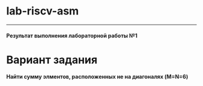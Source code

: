 # lab-riscv-asm
***
#### Результат выполнения лабораторной работы №1
# Вариант задания 
#### Найти сумму элментов, расположенных не на диагоналях (M=N=6)
